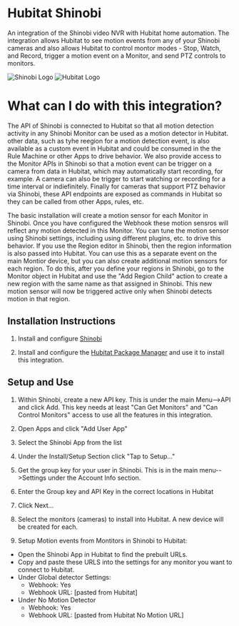 # Hubitat Shinobi

An integration of the Shinobi video NVR with Hubitat home automation. The integration allows Hubitat to see motion events from any of your Shinobi cameras and also allows Hubitat to control montor modes - Stop, Watch, and Record, trigger a motion event on a Monitor, and send PTZ controls to monitors.

![Shinobi Logo](https://shinobi.video/libs/assets/icon/apple-touch-icon-152x152.png)  ![Hubitat Logo](https://cdn.shopify.com/s/files/1/2575/8806/t/20/assets/hubitat-logo-white.png)

# What can I do with this integration?

The API of Shinobi is connected to Hubitat so that all motion detection activity in any Shinobi Monitor can be used as a motion detector in Hubitat. other data, such as tyhe reegion for a motion detection event, is also available as a custom event in Hubitat and could be consumed in the the Rule Machine or other Apps to drive behavior. We also provide access to the Monitor APIs in Shinobi so that a motion event can be trigger on a camera from data in Hubitat, which may automatically start recording, for example. A camera can also be trigger to start watching or recording for a time interval or indiefinitely. Finally for cameras that support PTZ behavior via Shinobi, these API endpoints are exposed as commands in Hubitat so they can be called from other Apps, rules, etc.

The basic installation will create a motion sensor for each Monitor in Shinobi.  Once you have configured the Webhook these motion sensros will reflect any motion detected in this Monitor. You can tune the motion sensor using Shinobi settings, including using different plugins, etc. to drive this behavior. If you use the Region editor in Shinobi, then the region information is also passed into Hubitat. You can use this as a separate event on the main Montior device, but you can also create additional motion sensors for each region. To do this, after you define your regions in Shinobi, go to the Monitor object in Hubitat and use the "Add Region Child" action to create a new region with the same name as that assigned in Shinobi. This new motion sensor will now be triggered active only when Shinobi detects motion in that region. 


## Installation Instructions
1. Install and configure [Shinobi](https://shinobi.video/)

2. Install and configure the [Hubitat Package Manager](https://github.com/dcmeglio/hubitat-packagemanager) and use it to install this integration.

## Setup and Use

1. Within Shinobi, create a new API key. This is under the main Menu-->API and click Add. This key needs at least "Can Get Monitors" and "Can Control Monitors" access to use all the features in this integration.

2. Open Apps and click "Add User App"

3. Select the Shinobi App from the list

4. Under the Install/Setup Section click "Tap to Setup..."

5. Get the group key for your user in Shinobi. This is in the main menu-->Settings under the Account Info section.

6. Enter the Group key and API Key in the correct locations in Hubitat

7. Click Next...

8. Select the monitors (cameras) to install into Hubitat. A new device will be created for each.

9. Setup Motion events from Montitors in Shinobi to Hubitat:

*  Open the Shinobi App in Hubitat to find the prebuilt URLs.
*  Copy and paste these URLS into the settings for any monitor you want to connect to Hubitat.
* Under Global detector Settings:
  - Webhook: Yes
  - Webhook URL: [pasted from Hubitat]
* Under No Motion Detector
  - Webhook: Yes
  - Webhook URL: [pasted from Hubitat No Motion URL]




